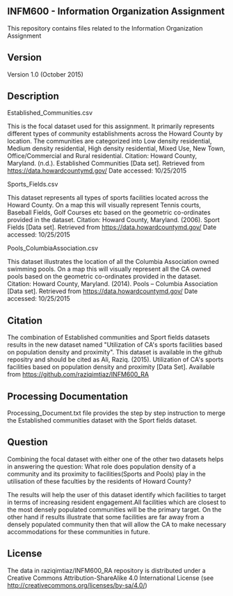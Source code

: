 INFM600 - Information Organization Assignment
---------------------------------------------
This repository contains files related to the Information Organization Assignment

Version
-------
Version 1.0 (October 2015)

Description
-----------
Established_Communities.csv

This is the focal dataset used for this assignment. It primarily represents different types of community establishments across the Howard County by location. The communities are categorized into Low density residential, Medium density residential, High density residential, Mixed Use, New Town, Office/Commercial and Rural residential.
Citation: Howard County, Maryland. (n.d.). Established Communities [Data set]. Retrieved from https://data.howardcountymd.gov/ Date accessed: 10/25/2015

Sports_Fields.csv

This dataset represents all types of sports facilities located across the Howard County. On a map this will visually represent Tennis courts, Baseball Fields, Golf Courses etc based on the geometric co-ordinates provided in the dataset.
Citation: Howard County, Maryland. (2006). Sport Fields [Data set]. Retrieved from https://data.howardcountymd.gov/ Date accessed: 10/25/2015


Pools_ColumbiaAssociation.csv

This dataset illustrates the location of all the Columbia Association owned swimming pools. On a map this will visually represent all the CA owned pools based on the geometric co-ordinates provided in the dataset.
Citation: Howard County, Maryland. (2014). Pools – Columbia Association [Data set]. Retrieved from https://data.howardcountymd.gov/ Date accessed: 10/25/2015

Citation
--------

The combination of Established communities and Sport fields datasets results in the new dataset named "Utilization of CA's sports facilities based on population density and proximity". This dataset is available in the github repositry and should be cited as Ali, Raziq. (2015). Utilization of CA's sports facilities based on population density and proximity [Data Set]. Available from https://github.com/raziqimtiaz/INFM600_RA

Processing Documentation
------------------------

Processing_Document.txt file provides the step by step instruction to merge the Established communities dataset with the Sport fields dataset.

Question
--------
Combining the focal dataset with either one of the other two datasets helps in answering the question: What role does population density of a community and its proximity to facilities(Sports and Pools) play in the utilisation of these faculties by the residents of Howard County? 
 
The results will help the user of this dataset identify which facilities to target in terms of increasing resident engagement.All facilities which are closest to the most densely populated communities will be the primary target. On the other hand if results illustrate that some facilities are far away from a densely populated community then that will allow the CA to make necessary accommodations for these communities in future.

License
-------

The data in raziqimtiaz/INFM600_RA repository is distributed under a Creative Commons Attribution-ShareAlike 4.0 International License (see http://creativecommons.org/licenses/by-sa/4.0/)































































